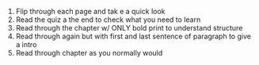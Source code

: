 1. Flip through each page and tak e a quick look
2. Read the quiz a the end to check what you need to learn
3. Read through the chapter w/ ONLY bold print to understand structure
4. Read through again but with first and last sentence of paragraph to give a intro
5. Read through chapter as you normally would
